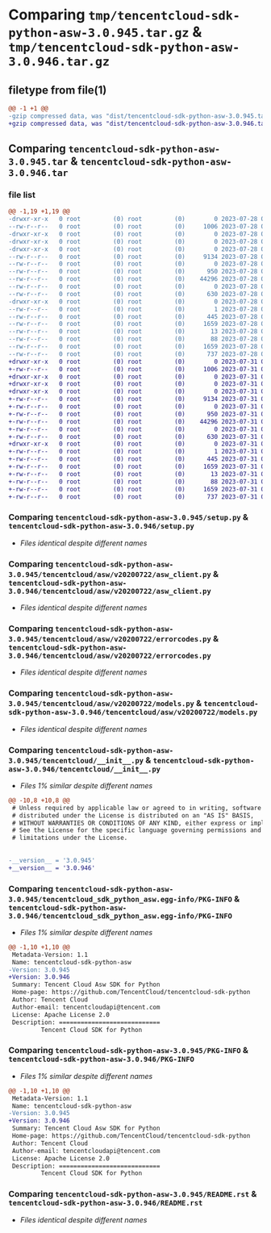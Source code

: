 # Comparing `tmp/tencentcloud-sdk-python-asw-3.0.945.tar.gz` & `tmp/tencentcloud-sdk-python-asw-3.0.946.tar.gz`

## filetype from file(1)

```diff
@@ -1 +1 @@
-gzip compressed data, was "dist/tencentcloud-sdk-python-asw-3.0.945.tar", last modified: Fri Jul 28 00:21:22 2023, max compression
+gzip compressed data, was "dist/tencentcloud-sdk-python-asw-3.0.946.tar", last modified: Mon Jul 31 00:19:09 2023, max compression
```

## Comparing `tencentcloud-sdk-python-asw-3.0.945.tar` & `tencentcloud-sdk-python-asw-3.0.946.tar`

### file list

```diff
@@ -1,19 +1,19 @@
-drwxr-xr-x   0 root         (0) root         (0)        0 2023-07-28 00:21:22.000000 tencentcloud-sdk-python-asw-3.0.945/
--rw-r--r--   0 root         (0) root         (0)     1006 2023-07-28 00:21:22.000000 tencentcloud-sdk-python-asw-3.0.945/setup.py
-drwxr-xr-x   0 root         (0) root         (0)        0 2023-07-28 00:21:22.000000 tencentcloud-sdk-python-asw-3.0.945/tencentcloud/
-drwxr-xr-x   0 root         (0) root         (0)        0 2023-07-28 00:21:22.000000 tencentcloud-sdk-python-asw-3.0.945/tencentcloud/asw/
-drwxr-xr-x   0 root         (0) root         (0)        0 2023-07-28 00:21:22.000000 tencentcloud-sdk-python-asw-3.0.945/tencentcloud/asw/v20200722/
--rw-r--r--   0 root         (0) root         (0)     9134 2023-07-28 00:21:22.000000 tencentcloud-sdk-python-asw-3.0.945/tencentcloud/asw/v20200722/asw_client.py
--rw-r--r--   0 root         (0) root         (0)        0 2023-07-28 00:21:22.000000 tencentcloud-sdk-python-asw-3.0.945/tencentcloud/asw/v20200722/__init__.py
--rw-r--r--   0 root         (0) root         (0)      950 2023-07-28 00:21:22.000000 tencentcloud-sdk-python-asw-3.0.945/tencentcloud/asw/v20200722/errorcodes.py
--rw-r--r--   0 root         (0) root         (0)    44296 2023-07-28 00:21:22.000000 tencentcloud-sdk-python-asw-3.0.945/tencentcloud/asw/v20200722/models.py
--rw-r--r--   0 root         (0) root         (0)        0 2023-07-28 00:21:22.000000 tencentcloud-sdk-python-asw-3.0.945/tencentcloud/asw/__init__.py
--rw-r--r--   0 root         (0) root         (0)      630 2023-07-28 00:21:22.000000 tencentcloud-sdk-python-asw-3.0.945/tencentcloud/__init__.py
-drwxr-xr-x   0 root         (0) root         (0)        0 2023-07-28 00:21:22.000000 tencentcloud-sdk-python-asw-3.0.945/tencentcloud_sdk_python_asw.egg-info/
--rw-r--r--   0 root         (0) root         (0)        1 2023-07-28 00:21:22.000000 tencentcloud-sdk-python-asw-3.0.945/tencentcloud_sdk_python_asw.egg-info/dependency_links.txt
--rw-r--r--   0 root         (0) root         (0)      445 2023-07-28 00:21:22.000000 tencentcloud-sdk-python-asw-3.0.945/tencentcloud_sdk_python_asw.egg-info/SOURCES.txt
--rw-r--r--   0 root         (0) root         (0)     1659 2023-07-28 00:21:22.000000 tencentcloud-sdk-python-asw-3.0.945/tencentcloud_sdk_python_asw.egg-info/PKG-INFO
--rw-r--r--   0 root         (0) root         (0)       13 2023-07-28 00:21:22.000000 tencentcloud-sdk-python-asw-3.0.945/tencentcloud_sdk_python_asw.egg-info/top_level.txt
--rw-r--r--   0 root         (0) root         (0)       88 2023-07-28 00:21:22.000000 tencentcloud-sdk-python-asw-3.0.945/setup.cfg
--rw-r--r--   0 root         (0) root         (0)     1659 2023-07-28 00:21:22.000000 tencentcloud-sdk-python-asw-3.0.945/PKG-INFO
--rw-r--r--   0 root         (0) root         (0)      737 2023-07-28 00:21:22.000000 tencentcloud-sdk-python-asw-3.0.945/README.rst
+drwxr-xr-x   0 root         (0) root         (0)        0 2023-07-31 00:19:09.000000 tencentcloud-sdk-python-asw-3.0.946/
+-rw-r--r--   0 root         (0) root         (0)     1006 2023-07-31 00:19:09.000000 tencentcloud-sdk-python-asw-3.0.946/setup.py
+drwxr-xr-x   0 root         (0) root         (0)        0 2023-07-31 00:19:09.000000 tencentcloud-sdk-python-asw-3.0.946/tencentcloud/
+drwxr-xr-x   0 root         (0) root         (0)        0 2023-07-31 00:19:09.000000 tencentcloud-sdk-python-asw-3.0.946/tencentcloud/asw/
+drwxr-xr-x   0 root         (0) root         (0)        0 2023-07-31 00:19:09.000000 tencentcloud-sdk-python-asw-3.0.946/tencentcloud/asw/v20200722/
+-rw-r--r--   0 root         (0) root         (0)     9134 2023-07-31 00:19:09.000000 tencentcloud-sdk-python-asw-3.0.946/tencentcloud/asw/v20200722/asw_client.py
+-rw-r--r--   0 root         (0) root         (0)        0 2023-07-31 00:19:09.000000 tencentcloud-sdk-python-asw-3.0.946/tencentcloud/asw/v20200722/__init__.py
+-rw-r--r--   0 root         (0) root         (0)      950 2023-07-31 00:19:09.000000 tencentcloud-sdk-python-asw-3.0.946/tencentcloud/asw/v20200722/errorcodes.py
+-rw-r--r--   0 root         (0) root         (0)    44296 2023-07-31 00:19:09.000000 tencentcloud-sdk-python-asw-3.0.946/tencentcloud/asw/v20200722/models.py
+-rw-r--r--   0 root         (0) root         (0)        0 2023-07-31 00:19:09.000000 tencentcloud-sdk-python-asw-3.0.946/tencentcloud/asw/__init__.py
+-rw-r--r--   0 root         (0) root         (0)      630 2023-07-31 00:19:09.000000 tencentcloud-sdk-python-asw-3.0.946/tencentcloud/__init__.py
+drwxr-xr-x   0 root         (0) root         (0)        0 2023-07-31 00:19:09.000000 tencentcloud-sdk-python-asw-3.0.946/tencentcloud_sdk_python_asw.egg-info/
+-rw-r--r--   0 root         (0) root         (0)        1 2023-07-31 00:19:09.000000 tencentcloud-sdk-python-asw-3.0.946/tencentcloud_sdk_python_asw.egg-info/dependency_links.txt
+-rw-r--r--   0 root         (0) root         (0)      445 2023-07-31 00:19:09.000000 tencentcloud-sdk-python-asw-3.0.946/tencentcloud_sdk_python_asw.egg-info/SOURCES.txt
+-rw-r--r--   0 root         (0) root         (0)     1659 2023-07-31 00:19:09.000000 tencentcloud-sdk-python-asw-3.0.946/tencentcloud_sdk_python_asw.egg-info/PKG-INFO
+-rw-r--r--   0 root         (0) root         (0)       13 2023-07-31 00:19:09.000000 tencentcloud-sdk-python-asw-3.0.946/tencentcloud_sdk_python_asw.egg-info/top_level.txt
+-rw-r--r--   0 root         (0) root         (0)       88 2023-07-31 00:19:09.000000 tencentcloud-sdk-python-asw-3.0.946/setup.cfg
+-rw-r--r--   0 root         (0) root         (0)     1659 2023-07-31 00:19:09.000000 tencentcloud-sdk-python-asw-3.0.946/PKG-INFO
+-rw-r--r--   0 root         (0) root         (0)      737 2023-07-31 00:19:09.000000 tencentcloud-sdk-python-asw-3.0.946/README.rst
```

### Comparing `tencentcloud-sdk-python-asw-3.0.945/setup.py` & `tencentcloud-sdk-python-asw-3.0.946/setup.py`

 * *Files identical despite different names*

### Comparing `tencentcloud-sdk-python-asw-3.0.945/tencentcloud/asw/v20200722/asw_client.py` & `tencentcloud-sdk-python-asw-3.0.946/tencentcloud/asw/v20200722/asw_client.py`

 * *Files identical despite different names*

### Comparing `tencentcloud-sdk-python-asw-3.0.945/tencentcloud/asw/v20200722/errorcodes.py` & `tencentcloud-sdk-python-asw-3.0.946/tencentcloud/asw/v20200722/errorcodes.py`

 * *Files identical despite different names*

### Comparing `tencentcloud-sdk-python-asw-3.0.945/tencentcloud/asw/v20200722/models.py` & `tencentcloud-sdk-python-asw-3.0.946/tencentcloud/asw/v20200722/models.py`

 * *Files identical despite different names*

### Comparing `tencentcloud-sdk-python-asw-3.0.945/tencentcloud/__init__.py` & `tencentcloud-sdk-python-asw-3.0.946/tencentcloud/__init__.py`

 * *Files 1% similar despite different names*

```diff
@@ -10,8 +10,8 @@
 # Unless required by applicable law or agreed to in writing, software
 # distributed under the License is distributed on an "AS IS" BASIS,
 # WITHOUT WARRANTIES OR CONDITIONS OF ANY KIND, either express or implied.
 # See the License for the specific language governing permissions and
 # limitations under the License.
 
 
-__version__ = '3.0.945'
+__version__ = '3.0.946'
```

### Comparing `tencentcloud-sdk-python-asw-3.0.945/tencentcloud_sdk_python_asw.egg-info/PKG-INFO` & `tencentcloud-sdk-python-asw-3.0.946/tencentcloud_sdk_python_asw.egg-info/PKG-INFO`

 * *Files 1% similar despite different names*

```diff
@@ -1,10 +1,10 @@
 Metadata-Version: 1.1
 Name: tencentcloud-sdk-python-asw
-Version: 3.0.945
+Version: 3.0.946
 Summary: Tencent Cloud Asw SDK for Python
 Home-page: https://github.com/TencentCloud/tencentcloud-sdk-python
 Author: Tencent Cloud
 Author-email: tencentcloudapi@tencent.com
 License: Apache License 2.0
 Description: ============================
         Tencent Cloud SDK for Python
```

### Comparing `tencentcloud-sdk-python-asw-3.0.945/PKG-INFO` & `tencentcloud-sdk-python-asw-3.0.946/PKG-INFO`

 * *Files 1% similar despite different names*

```diff
@@ -1,10 +1,10 @@
 Metadata-Version: 1.1
 Name: tencentcloud-sdk-python-asw
-Version: 3.0.945
+Version: 3.0.946
 Summary: Tencent Cloud Asw SDK for Python
 Home-page: https://github.com/TencentCloud/tencentcloud-sdk-python
 Author: Tencent Cloud
 Author-email: tencentcloudapi@tencent.com
 License: Apache License 2.0
 Description: ============================
         Tencent Cloud SDK for Python
```

### Comparing `tencentcloud-sdk-python-asw-3.0.945/README.rst` & `tencentcloud-sdk-python-asw-3.0.946/README.rst`

 * *Files identical despite different names*

